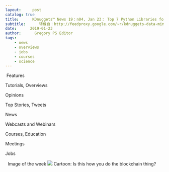 ```yaml
---
layout:     post
catalog: true
title:      KDnuggets™ News 19：n04, Jan 23： Top 7 Python Libraries for Data Science and AI; Ontology and Data Science
subtitle:      转载自：http://feedproxy.google.com/~r/kdnuggets-data-mining-analytics/~3/UfIjMhOEm5M/n04.html
date:      2019-01-23
author:      Gregory PS Editor
tags:
    - news
    - overviews
    - jobs
    - courses
    - science
---
```


 Features

Tutorials, Overviews

Opinions

Top Stories, Tweets

News

Webcasts and Webinars

Courses, Education

Meetings

Jobs



  Image of the week
![](http://feedproxy.google.com/wp-content/uploads/cartoon-blockchain-700.jpg)
Cartoon: Is this how you do the blockchain thing? 







